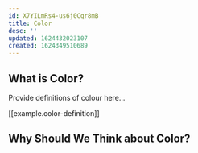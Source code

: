 ```yaml
---
id: X7YILmRs4-us6j0Cqr8mB
title: Color
desc: ''
updated: 1624432023107
created: 1624349510689
---
```


## What is Color?

Provide definitions of colour here...

[[example.color-definition]]

## Why Should We Think about Color?

